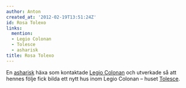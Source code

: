 ```yaml
---
author: Anton
created_at: '2012-02-19T13:51:24Z'
id: Rosa Tolexo
links:
  mention:
  - Legio Colonan
  - Tolesce
  - asharisk
title: Rosa Tolexo
---
```


En [asharisk] häxa som kontaktade [Legio Colonan] och utverkade så att hennes följe fick bilda ett
nytt hus inom Legio Colonan – huset [Tolesce].

  [asharisk]: asharisk
  [Legio Colonan]: Legio_Colonan
  [Tolesce]: Tolesce
